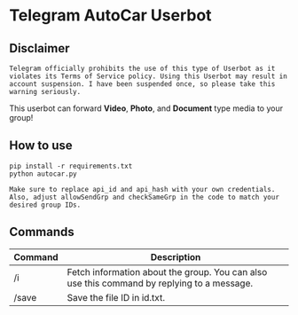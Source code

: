 # Telegram AutoCar Userbot

## Disclaimer

```
Telegram officially prohibits the use of this type of Userbot as it violates its Terms of Service policy. Using this Userbot may result in account suspension. I have been suspended once, so please take this warning seriously.
```

This userbot can forward **Video**, **Photo**, and **Document** type media to your group!

## How to use

```
pip install -r requirements.txt
python autocar.py

Make sure to replace api_id and api_hash with your own credentials.
Also, adjust allowSendGrp and checkSameGrp in the code to match your desired group IDs.
```

## Commands

| Command | Description                                                                                |
| ------- | ------------------------------------------------------------------------------------------ |
| /i      | Fetch information about the group. You can also use this command by replying to a message. |
| /save   | Save the file ID in id.txt.                                                                |

